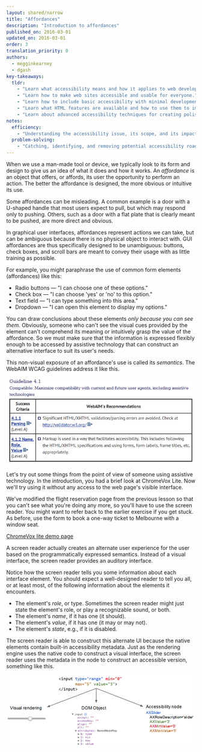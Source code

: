 ```yaml
---
layout: shared/narrow
title: "Affordances"
description: "Introduction to affordances"
published_on: 2016-03-01
updated_on: 2016-03-01
order: 3
translation_priority: 0
authors:
  - megginkearney
  - dgash
key-takeaways:
  tldr: 
    - "Learn what accessibility means and how it applies to web development."
    - "Learn how to make web sites accessible and usable for everyone."
    - "Learn how to include basic accessibility with minimal development impace."
    - "Learn what HTML features are available and how to use them to improve accessibility."
    - "Learn about advanced accessibility techniques for creating polished accessibility experiences."
notes:
  efficiency:
    - "Understanding the accessibility issue, its scope, and its impact can make you a better web developer."
  problem-solving:
    - "Catching, identifying, and removing potential accessibility roadblocks before they happen can improve your development process and reduce maintenance requirements."
---
```


When we use a man-made tool or device, we typically look to its form and design to give us an idea of what it does and how it works. An *affordance* is an object that offers, or affords, its user the opportunity to perform an action. The better the affordance is designed, the more obvious or intuitive its use.

Some affordances can be misleading. A common example is a door with a U-shaped handle that most users expect to pull, but which may respond only to pushing. Others, such as a door with a flat plate that is clearly meant to be pushed, are more direct and obvious.

In graphical user interfaces, affordances represent actions we can take, but can be ambiguous because there is no physical object to interact with. GUI affordances are thus specifically designed to be unambiguous: buttons, check boxes, and scroll bars are meant to convey their usage with as little training as possible.

For example, you might paraphrase the use of common form elements (affordances) like this:

 - Radio buttons &mdash; "I can choose one of these options."
 - Check box &mdash; "I can choose 'yes' or 'no' to this option."
 - Text field &mdash; "I can type something into this area."
 - Dropdown &mdash; "I can open this element to display my options."

You can draw conclusions about these elements *only because you can see them*. Obviously, someone who can't see the visual cues provided by the element can't comprehend its meaning or intuitively grasp the value of the affordance. So we must make sure that the information is expressed flexibly enough to be accessed by assistive technology that can construct an alternative interface to suit its user's needs.

This non-visual exposure of an affordance's use is called its *semantics*. The WebAIM WCAG guidelines address it like this.

![guideline4-1.png](imgs/guideline4-1.png)

Let's try out some things from the point of view of someone using assistive technology. In the introduction, you had a brief look at ChromeVox Lite. Now we'll try using it without any access to the web page's visible interface.

We've modified the flight reservation page from the previous lesson so that you can't see what you're doing any more, so you'll have to use the screen reader. You might want to refer back to the earlier exercise if you get stuck. As before, use the form to book a one-way ticket to Melbourne with a window seat.

[ChromeVox lite demo page](http://robdodson.github.io/udacity-a11y/lesson3-semantics-built-in/02-chromevox-lite/)

A screen reader actually creates an alternate user experience for the user based on the programmatically expressed semantics. Instead of a visual interface, the screen reader provides an auditory interface.

Notice how the screen reader tells you some information about each interface element. You should expect a well-designed reader to tell you all, or at least most, of the following information about the elements it encounters.

 - The element's *role*, or type. Sometimes the screen reader might just state the element's role, or play a recognizable sound, or both. 
 - The element's *name*, if it has one (it should).
 - The element's *value*, if it has one (it may or may not).
 - The element's *state*, e.g., if it is disabled.

The screen reader is able to construct this alternate UI because the native elements contain built-in accessibility metadata. Just as the rendering engine uses the native code to construct a visual interface, the screen reader uses the metadata in the node to construct an accessible version, something like this.

![nativecodetoacc.png](imgs/nativecodetoacc.png)
